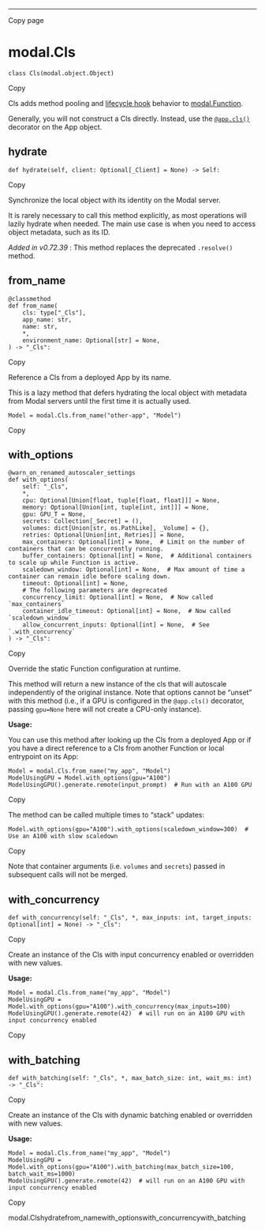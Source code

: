 * * *

Copy page

# modal.Cls

    class Cls(modal.object.Object)

Copy

Cls adds method pooling and [lifecycle
hook](https://modal.com/docs/guide/lifecycle-functions) behavior to
[modal.Function](https://modal.com/docs/reference/modal.Function).

Generally, you will not construct a Cls directly. Instead, use the
[`@app.cls()`](https://modal.com/docs/reference/modal.App#cls) decorator on
the App object.

## hydrate

    def hydrate(self, client: Optional[_Client] = None) -> Self:

Copy

Synchronize the local object with its identity on the Modal server.

It is rarely necessary to call this method explicitly, as most operations will
lazily hydrate when needed. The main use case is when you need to access
object metadata, such as its ID.

_Added in v0.72.39_ : This method replaces the deprecated `.resolve()` method.

## from_name

    @classmethod
    def from_name(
        cls: type["_Cls"],
        app_name: str,
        name: str,
        *,
        environment_name: Optional[str] = None,
    ) -> "_Cls":

Copy

Reference a Cls from a deployed App by its name.

This is a lazy method that defers hydrating the local object with metadata
from Modal servers until the first time it is actually used.

    Model = modal.Cls.from_name("other-app", "Model")

Copy

## with_options

    @warn_on_renamed_autoscaler_settings
    def with_options(
        self: "_Cls",
        *,
        cpu: Optional[Union[float, tuple[float, float]]] = None,
        memory: Optional[Union[int, tuple[int, int]]] = None,
        gpu: GPU_T = None,
        secrets: Collection[_Secret] = (),
        volumes: dict[Union[str, os.PathLike], _Volume] = {},
        retries: Optional[Union[int, Retries]] = None,
        max_containers: Optional[int] = None,  # Limit on the number of containers that can be concurrently running.
        buffer_containers: Optional[int] = None,  # Additional containers to scale up while Function is active.
        scaledown_window: Optional[int] = None,  # Max amount of time a container can remain idle before scaling down.
        timeout: Optional[int] = None,
        # The following parameters are deprecated
        concurrency_limit: Optional[int] = None,  # Now called `max_containers`
        container_idle_timeout: Optional[int] = None,  # Now called `scaledown_window`
        allow_concurrent_inputs: Optional[int] = None,  # See `.with_concurrency`
    ) -> "_Cls":

Copy

Override the static Function configuration at runtime.

This method will return a new instance of the cls that will autoscale
independently of the original instance. Note that options cannot be “unset”
with this method (i.e., if a GPU is configured in the `@app.cls()` decorator,
passing `gpu=None` here will not create a CPU-only instance).

**Usage:**

You can use this method after looking up the Cls from a deployed App or if you
have a direct reference to a Cls from another Function or local entrypoint on
its App:

    Model = modal.Cls.from_name("my_app", "Model")
    ModelUsingGPU = Model.with_options(gpu="A100")
    ModelUsingGPU().generate.remote(input_prompt)  # Run with an A100 GPU

Copy

The method can be called multiple times to “stack” updates:

    Model.with_options(gpu="A100").with_options(scaledown_window=300)  # Use an A100 with slow scaledown

Copy

Note that container arguments (i.e. `volumes` and `secrets`) passed in
subsequent calls will not be merged.

## with_concurrency

    def with_concurrency(self: "_Cls", *, max_inputs: int, target_inputs: Optional[int] = None) -> "_Cls":

Copy

Create an instance of the Cls with input concurrency enabled or overridden
with new values.

**Usage:**

    Model = modal.Cls.from_name("my_app", "Model")
    ModelUsingGPU = Model.with_options(gpu="A100").with_concurrency(max_inputs=100)
    ModelUsingGPU().generate.remote(42)  # will run on an A100 GPU with input concurrency enabled

Copy

## with_batching

    def with_batching(self: "_Cls", *, max_batch_size: int, wait_ms: int) -> "_Cls":

Copy

Create an instance of the Cls with dynamic batching enabled or overridden with
new values.

**Usage:**

    Model = modal.Cls.from_name("my_app", "Model")
    ModelUsingGPU = Model.with_options(gpu="A100").with_batching(max_batch_size=100, batch_wait_ms=1000)
    ModelUsingGPU().generate.remote(42)  # will run on an A100 GPU with input concurrency enabled

Copy

modal.Clshydratefrom_namewith_optionswith_concurrencywith_batching
